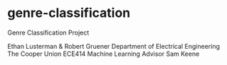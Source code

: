 genre-classification
====================

Genre Classification Project

Ethan Lusterman & Robert Gruener
Department of Electrical Engineering
The Cooper Union
ECE414 Machine Learning
Advisor Sam Keene
